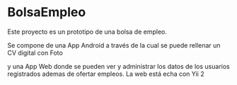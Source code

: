 # BolsaEmpleo

Este proyecto es un prototipo de una bolsa de empleo.

Se compone de una App Android a través de la cual se puede rellenar un CV digital con Foto

y una App Web donde se pueden ver y administrar los datos de los usuarios registrados
ademas de ofertar empleos. La web está echa con Yii 2
